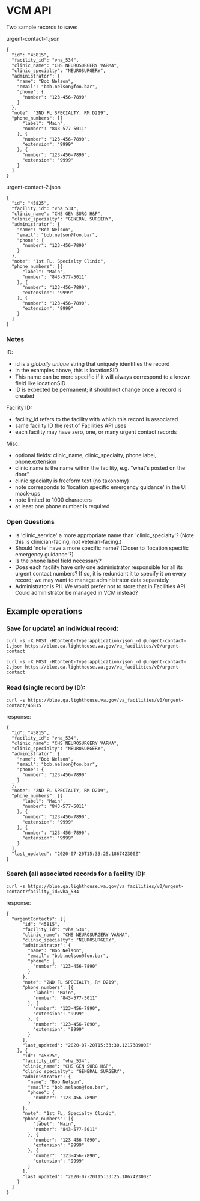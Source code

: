 # VCM API

Two sample records to save:

urgent-contact-1.json

```
{
  "id": "45815",
  "facility_id": "vha_534",
  "clinic_name": "CHS NEUROSURGERY VARMA",
  "clinic_specialty": "NEUROSURGERY",
  "administrator": {
    "name": "Bob Nelson",
    "email": "bob.nelson@foo.bar",
    "phone": {
      "number": "123-456-7890"
    }
  },
  "note": "2ND FL SPECIALTY, RM D219",
  "phone_numbers": [{
      "label": "Main",
      "number": "843-577-5011"
    }, {
      "number": "123-456-7890",
      "extension": "9999"
    }, {
      "number": "123-456-7890",
      "extension": "9999"
    }
  ]
}
```

urgent-contact-2.json

```
{
  "id": "45825",
  "facility_id": "vha_534",
  "clinic_name": "CHS GEN SURG H&P",
  "clinic_specialty": "GENERAL SURGERY",
  "administrator": {
    "name": "Bob Nelson",
    "email": "bob.nelson@foo.bar",
    "phone": {
      "number": "123-456-7890"
    }
  },
  "note": "1st FL, Specialty Clinic",
  "phone_numbers": [{
      "label": "Main",
      "number": "843-577-5011"
    }, {
      "number": "123-456-7890",
      "extension": "9999"
    }, {
      "number": "123-456-7890",
      "extension": "9999"
    }
  ]
}
```

### Notes

ID:

* id is a *globally unique* string that uniquely identifies the record
* In the examples above, this is locationSID
* This name can be more specific if it will always correspond to a known field like locationSID
* ID is expected be permanent; it should not change once a record is created

Facility ID:

* facility_id refers to the facility with which this record is associated
* same facility ID the rest of Facilities API uses
* each facility may have zero, one, or many urgent contact records

Misc:

* optional fields: clinic_name, clinic_specialty, phone.label, phone.extension
* clinic name is the name within the facility, e.g. "what's posted on the door"
* clinic specialty is freeform text (no taxonomy)
* note corresponds to 'location specific emergency guidance' in the UI mock-ups
* note limited to 1000 characters
* at least one phone number is required

### Open Questions

* Is 'clinic_service' a more appropriate name than 'clinic_specialty'? (Note this is clinician-facing, not veteran-facing.)
* Should 'note' have a more specific name? (Closer to `location specific emergency guidance'?)
* Is the phone label field necessary?
* Does each facility have only one administrator responsible for all its urgent contact numbers?
    If so, it is redundant it to specify it on every record; we may want to manage administrator data separately
* Administrator is PII. We would prefer not to store that in Facilities API. Could administrator be managed in VCM instead?

## Example operations

### Save (or update) an individual record:

`curl -s -X POST -HContent-Type:application/json -d @urgent-contact-1.json https://blue.qa.lighthouse.va.gov/va_facilities/v0/urgent-contact`

`curl -s -X POST -HContent-Type:application/json -d @urgent-contact-2.json https://blue.qa.lighthouse.va.gov/va_facilities/v0/urgent-contact`

### Read (single record by ID): 
`curl -s https://blue.qa.lighthouse.va.gov/va_facilities/v0/urgent-contact/45815`

response:

```
{
  "id": "45815",
  "facility_id": "vha_534",
  "clinic_name": "CHS NEUROSURGERY VARMA",
  "clinic_specialty": "NEUROSURGERY",
  "administrator": {
    "name": "Bob Nelson",
    "email": "bob.nelson@foo.bar",
    "phone": {
      "number": "123-456-7890"
    }
  },
  "note": "2ND FL SPECIALTY, RM D219",
  "phone_numbers": [{
      "label": "Main",
      "number": "843-577-5011"
    }, {
      "number": "123-456-7890",
      "extension": "9999"
    }, {
      "number": "123-456-7890",
      "extension": "9999"
    }
  ],
  "last_updated": "2020-07-20T15:33:25.186742300Z"
}
```

### Search (all associated records for a facility ID):

`curl -s https://blue.qa.lighthouse.va.gov/va_facilities/v0/urgent-contact?facility_id=vha_534`

response:

```
{
  "urgentContacts": [{
      "id": "45815",
      "facility_id": "vha_534",
      "clinic_name": "CHS NEUROSURGERY VARMA",
      "clinic_specialty": "NEUROSURGERY",
      "administrator": {
        "name": "Bob Nelson",
        "email": "bob.nelson@foo.bar",
        "phone": {
          "number": "123-456-7890"
        }
      },
      "note": "2ND FL SPECIALTY, RM D219",
      "phone_numbers": [{
          "label": "Main",
          "number": "843-577-5011"
        }, {
          "number": "123-456-7890",
          "extension": "9999"
        }, {
          "number": "123-456-7890",
          "extension": "9999"
        }
      ],
      "last_updated": "2020-07-20T15:33:30.121738900Z"
    }, {
      "id": "45825",
      "facility_id": "vha_534",
      "clinic_name": "CHS GEN SURG H&P",
      "clinic_specialty": "GENERAL SURGERY",
      "administrator": {
        "name": "Bob Nelson",
        "email": "bob.nelson@foo.bar",
        "phone": {
          "number": "123-456-7890"
        }
      },
      "note": "1st FL, Specialty Clinic",
      "phone_numbers": [{
          "label": "Main",
          "number": "843-577-5011"
        }, {
          "number": "123-456-7890",
          "extension": "9999"
        }, {
          "number": "123-456-7890",
          "extension": "9999"
        }
      ],
      "last_updated": "2020-07-20T15:33:25.186742300Z"
    }
  ]
}
```
